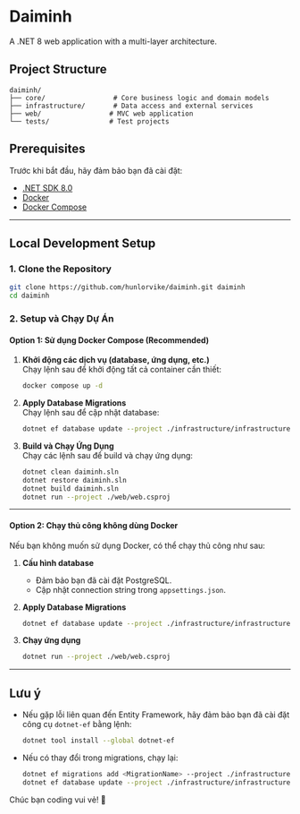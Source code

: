 # Daiminh

A .NET 8 web application with a multi-layer architecture.

## Project Structure

```
daiminh/
├── core/                 # Core business logic and domain models
├── infrastructure/       # Data access and external services
├── web/                 # MVC web application
└── tests/               # Test projects
```

## Prerequisites

Trước khi bắt đầu, hãy đảm bảo bạn đã cài đặt:

- [.NET SDK 8.0](https://dotnet.microsoft.com/download/dotnet/8.0)
- [Docker](https://www.docker.com/products/docker-desktop/)
- [Docker Compose](https://docs.docker.com/compose/install/)

---

## Local Development Setup

### 1. Clone the Repository

```bash
git clone https://github.com/hunlorvike/daiminh.git daiminh
cd daiminh
```

### 2. Setup và Chạy Dự Án

#### **Option 1: Sử dụng Docker Compose (Recommended)**

1. **Khởi động các dịch vụ (database, ứng dụng, etc.)**  
   Chạy lệnh sau để khởi động tất cả container cần thiết:

   ```bash
   docker compose up -d
   ```

2. **Apply Database Migrations**  
   Chạy lệnh sau để cập nhật database:

   ```bash
   dotnet ef database update --project ./infrastructure/infrastructure.csproj --startup-project ./web/web.csproj
   ```

3. **Build và Chạy Ứng Dụng**  
   Chạy các lệnh sau để build và chạy ứng dụng:

   ```bash
   dotnet clean daiminh.sln
   dotnet restore daiminh.sln
   dotnet build daiminh.sln
   dotnet run --project ./web/web.csproj
   ```
---

#### **Option 2: Chạy thủ công không dùng Docker**

Nếu bạn không muốn sử dụng Docker, có thể chạy thủ công như sau:

1. **Cấu hình database**  
   - Đảm bảo bạn đã cài đặt PostgreSQL.  
   - Cập nhật connection string trong `appsettings.json`.

2. **Apply Database Migrations**  
   ```bash
   dotnet ef database update --project ./infrastructure/infrastructure.csproj --startup-project ./web/web.csproj
   ```

3. **Chạy ứng dụng**  
   ```bash
   dotnet run --project ./web/web.csproj
   ```

---

## Lưu ý

- Nếu gặp lỗi liên quan đến Entity Framework, hãy đảm bảo bạn đã cài đặt công cụ `dotnet-ef` bằng lệnh:

  ```bash
  dotnet tool install --global dotnet-ef
  ```

- Nếu có thay đổi trong migrations, chạy lại:

  ```bash
  dotnet ef migrations add <MigrationName> --project ./infrastructure/infrastructure.csproj --startup-project ./web/web.csproj
  dotnet ef database update --project ./infrastructure/infrastructure.csproj --startup-project ./web/web.csproj
  ```

Chúc bạn coding vui vẻ! 🚀